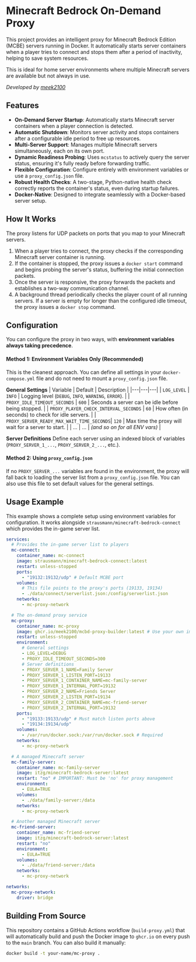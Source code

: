 # Minecraft Bedrock On-Demand Proxy

This project provides an intelligent proxy for Minecraft Bedrock Edition (MCBE) servers running in Docker. It automatically starts server containers when a player tries to connect and stops them after a period of inactivity, helping to save system resources.

This is ideal for home server environments where multiple Minecraft servers are available but not always in use.

*Developed by [meek2100](https://github.com/meek2100)*

## Features

- **On-Demand Server Startup**: Automatically starts Minecraft server containers when a player connection is detected.
- **Automatic Shutdown**: Monitors server activity and stops containers after a configurable idle period to free up resources.
- **Multi-Server Support**: Manages multiple Minecraft servers simultaneously, each on its own port.
- **Dynamic Readiness Probing**: Uses `mcstatus` to actively query the server status, ensuring it's fully ready before forwarding traffic.
- **Flexible Configuration**: Configure entirely with environment variables or use a `proxy_config.json` file.
- **Robust Health Checks**: A two-stage, Python-native health check correctly reports the container's status, even during startup failures.
- **Docker-Native**: Designed to integrate seamlessly with a Docker-based server setup.

## How It Works
The proxy listens for UDP packets on ports that you map to your Minecraft servers.

1.  When a player tries to connect, the proxy checks if the corresponding Minecraft server container is running.
2.  If the container is stopped, the proxy issues a `docker start` command and begins probing the server's status, buffering the initial connection packets.
3.  Once the server is responsive, the proxy forwards the packets and establishes a two-way communication channel.
4.  A background thread periodically checks the player count of all running servers. If a server is empty for longer than the configured idle timeout, the proxy issues a `docker stop` command.

## Configuration

You can configure the proxy in two ways, with **environment variables always taking precedence**.

#### Method 1: Environment Variables Only (Recommended)

This is the cleanest approach. You can define all settings in your `docker-compose.yml` file and do not need to mount a `proxy_config.json` file.

**General Settings**
| Variable | Default | Description |
|---|---|---|
| `LOG_LEVEL` | `INFO` | Logging level (`DEBUG`, `INFO`, `WARNING`, `ERROR`). |
| `PROXY_IDLE_TIMEOUT_SECONDS` | `600` | Seconds a server can be idle before being stopped. |
| `PROXY_PLAYER_CHECK_INTERVAL_SECONDS` | `60` | How often (in seconds) to check for idle servers. |
| `PROXY_SERVER_READY_MAX_WAIT_TIME_SECONDS`| `120` | Max time the proxy will wait for a server to start. |
| ... | ... | *(and so on for all ENV vars)* |

**Server Definitions**
Define each server using an indexed block of variables (`PROXY_SERVER_1_...`, `PROXY_SERVER_2_...`, etc.).

#### Method 2: Using `proxy_config.json`

If no `PROXY_SERVER_...` variables are found in the environment, the proxy will fall back to loading the server list from a `proxy_config.json` file. You can also use this file to set default values for the general settings.

## Usage Example

This example shows a complete setup using environment variables for configuration. It works alongside `strausmann/minecraft-bedrock-connect` which provides the in-game server list.

```yaml
services:
  # Provides the in-game server list to players
  mc-connect:
    container_name: mc-connect
    image: strausmann/minecraft-bedrock-connect:latest
    restart: unless-stopped
    ports:
      - "19132:19132/udp" # Default MCBE port
    volumes:
      # This file points to the proxy's ports (19133, 19134)
      - ./data/connect/serverlist.json:/config/serverlist.json
    networks:
      - mc-proxy-network

  # The on-demand proxy service
  mc-proxy:
    container_name: mc-proxy
    image: ghcr.io/meek2100/mcbd-proxy-builder:latest # Use your own image
    restart: unless-stopped
    environment:
      # General settings
      - LOG_LEVEL=DEBUG
      - PROXY_IDLE_TIMEOUT_SECONDS=300
      # Server definitions
      - PROXY_SERVER_1_NAME=Family Server
      - PROXY_SERVER_1_LISTEN_PORT=19133
      - PROXY_SERVER_1_CONTAINER_NAME=mc-family-server
      - PROXY_SERVER_1_INTERNAL_PORT=19132
      - PROXY_SERVER_2_NAME=Friends Server
      - PROXY_SERVER_2_LISTEN_PORT=19134
      - PROXY_SERVER_2_CONTAINER_NAME=mc-friend-server
      - PROXY_SERVER_2_INTERNAL_PORT=19132
    ports:
      - "19133:19133/udp" # Must match listen ports above
      - "19134:19134/udp"
    volumes:
      - /var/run/docker.sock:/var/run/docker.sock # Required
    networks:
      - mc-proxy-network

  # A managed Minecraft server
  mc-family-server:
    container_name: mc-family-server
    image: itzg/minecraft-bedrock-server:latest
    restart: "no" # IMPORTANT: Must be 'no' for proxy management
    environment:
      - EULA=TRUE
    volumes:
      - ./data/family-server:/data
    networks:
      - mc-proxy-network

  # Another managed Minecraft server
  mc-friend-server:
    container_name: mc-friend-server
    image: itzg/minecraft-bedrock-server:latest
    restart: "no"
    environment:
      - EULA=TRUE
    volumes:
      - ./data/friend-server:/data
    networks:
      - mc-proxy-network

networks:
  mc-proxy-network:
    driver: bridge
```

## Building From Source
This repository contains a GitHub Actions workflow (`build-proxy.yml`) that will automatically build and push the Docker image to `ghcr.io` on every push to the `main` branch. You can also build it manually:

```bash
docker build -t your-name/mc-proxy .
```
